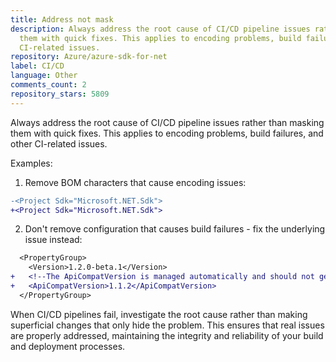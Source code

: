 ```yaml
---
title: Address not mask
description: Always address the root cause of CI/CD pipeline issues rather than masking
  them with quick fixes. This applies to encoding problems, build failures, and other
  CI-related issues.
repository: Azure/azure-sdk-for-net
label: CI/CD
language: Other
comments_count: 2
repository_stars: 5809
---
```


Always address the root cause of CI/CD pipeline issues rather than masking them with quick fixes. This applies to encoding problems, build failures, and other CI-related issues.

Examples:
1. Remove BOM characters that cause encoding issues:
```diff
-﻿<Project Sdk="Microsoft.NET.Sdk">
+<Project Sdk="Microsoft.NET.Sdk">
```

2. Don't remove configuration that causes build failures - fix the underlying issue instead:
```diff
  <PropertyGroup>
    <Version>1.2.0-beta.1</Version>
+   <!--The ApiCompatVersion is managed automatically and should not generally be modified manually.-->
+   <ApiCompatVersion>1.1.2</ApiCompatVersion>
  </PropertyGroup>
```

When CI/CD pipelines fail, investigate the root cause rather than making superficial changes that only hide the problem. This ensures that real issues are properly addressed, maintaining the integrity and reliability of your build and deployment processes.
